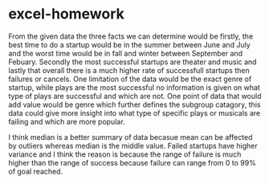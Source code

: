 # excel-homework
From the given data the three facts we can determine would be firstly, the best time to do a startup would be in the summer between June and July and the worst time would be in fall and winter between September and Febuary. Secondly the most successful startups are theater and music and lastly that overall there is a much higher rate of successfull startups then failures or cancels. 
One limitation of the data would be the exact genre of startup, while plays are the most successful no information is given on what type of plays are successful and which are not.
One point of data that would add value would be genre which further defines the subgroup catagory, this data could give more insight into what type of specific plays or musicals are failing and which are more popular.

I think median is a better summary of data becasue mean can be affected by outliers whereas median is the middle value.
Failed startups have higher variance and I think the reason is because the range of failure is much higher than the range of success because failure can range from 0 to 99% of goal reached.
